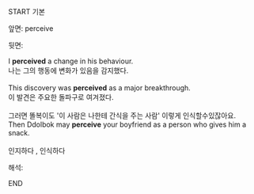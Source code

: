 START
기본

앞면:
perceive


뒷면:
<div>I <b>perceived</b> a change in his behaviour. </div><div>나는 그의 행동에 변화가 있음을 감지했다.</div><br><div>This discovery was <b>perceived</b> as a major breakthrough. </div><div>이 발견은 주요한 돌파구로 여겨졌다.</div><br><div><div>그러면 똘복이도 '이 사람은 나한테 간식을 주는 사람' 이렇게 인식할수있잖아요.</div></div><div><div>Then Ddolbok may <strong>perceive</strong> your boyfriend as a person who gives him a snack.</div></div><br>인지하다 , 인식하다


해석:

END